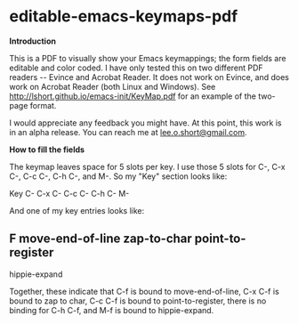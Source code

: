 editable-emacs-keymaps-pdf
==========================

**Introduction**

This is a PDF to visually show your Emacs keymappings; the form fields are editable and color coded.  I have only tested this on two different PDF readers -- Evince and Acrobat Reader.  It does not work on Evince, and does work on Acrobat Reader (both Linux and Windows).  See http://lshort.github.io/emacs-init/KeyMap.pdf for an example of the two-page format.

I would appreciate any feedback you might have.  At this point, this work is in an alpha release.  You can reach me at lee.o.short@gmail.com.

**How to fill the fields**

The keymap leaves space for 5 slots per key.  I use those 5 slots for C-<key>, C-x C-<key>, C-c C-<key>, C-h C-<key>, and M-<key>. So my "Key" section looks like:

Key
   C-
   C-x C-
   C-c C-
   C-h C-
   M-

And one of my key entries looks like:

F
   move-end-of-line
   zap-to-char
   point-to-register
   -
   hippie-expand

Together, these indicate that C-f is bound to move-end-of-line, C-x C-f is bound to zap to char, C-c C-f is bound to point-to-register, there is no binding for C-h C-f, and M-f is bound to hippie-expand.
